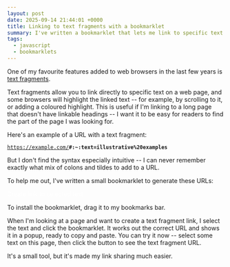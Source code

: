 ```yaml
---
layout: post
date: 2025-09-14 21:44:01 +0000
title: Linking to text fragments with a bookmarklet
summary: I've written a bookmarklet that lets me link to specific text on a web page.
tags:
  - javascript
  - bookmarklets
---
```

One of my favourite features added to web browsers in the last few years is [text fragments].

Text fragments allow you to link directly to specific text on a web page, and some browsers will highlight the linked text -- for example, by scrolling to it, or adding a coloured highlight.
This is useful if I'm linking to a long page that doesn't have linkable headings -- I want it to be easy for readers to find the part of the page I was looking for.

Here's an example of a URL with a text fragment:

<a href="https://example.com/#:~:text=illustrative%20examples"><code>https://example.com/<strong>#:~:text=illustrative%20examples</strong></code></a>

But I don't find the syntax especially intuitive -- I can never remember exactly what mix of colons and tildes to add to a URL.

To help me out, I've written a small bookmarklet to generate these URLs:

<style>
  .bookmarklet {
    background: var(--primary-color);
    border-radius: var(--border-radius);
    color: white;
    padding: calc(var(--border-radius) * 0.5) var(--border-radius);
    text-decoration: none;
    display: inline-block;
  }

  .bookmarklet:hover {
    color: white;
  }

  @media (prefers-color-scheme: dark) {
    .bookmarklet,
    .bookmarklet:hover {
      color: black;
    }
  }
</style>

<!--

```javascript
const selectedText = window.getSelection().toString().trim();

if (!selectedText) {
  alert("You need to select some text!");
  return;
}

const url = new URL(window.location);
url.hash = `:~:text=${encodeURIComponent(selectedText)}`;

alert(url.toString());
```

-->

<a class="bookmarklet" href="javascript:(function()%7Bconst%20selectedText%20%3D%20window.getSelection().toString().trim()%3B%0A%0Aif%20(!selectedText)%20%7B%0A%20%20alert(%22You%20need%20to%20select%20some%20text!%22)%3B%0A%20%20return%3B%0A%7D%0A%0Aconst%20url%20%3D%20new%20URL(window.location)%3B%0Aurl.hash%20%3D%20%60%3A~%3Atext%3D%24%7BencodeURIComponent(selectedText)%7D%60%3B%0A%0Aalert(url.toString())%3B%7D)()%3B">Create link to selected text</a>

To install the bookmarklet, drag it to my bookmarks bar.

When I'm looking at a page and want to create a text fragment link, I select the text and click the bookmarklet.
It works out the correct URL and shows it in a popup, ready to copy and paste.
You can try it now -- select some text on this page, then click the button to see the text fragment URL.

It's a small tool, but it's made my link sharing much easier.

[text fragments]: https://developer.mozilla.org/en-US/docs/Web/URI/Reference/Fragment/Text_fragments

